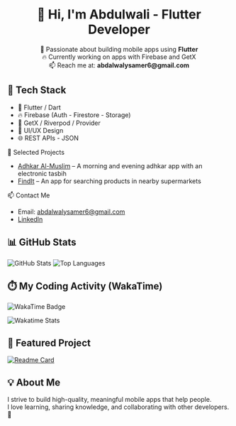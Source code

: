 <h1 align="center">👋 Hi, I'm Abdulwali - Flutter Developer</h1>

<p align="center">
  💙 Passionate about building mobile apps using <strong>Flutter</strong><br>
  🔥 Currently working on apps with Firebase and GetX<br>
  📫 Reach me at: <strong>abdalwalysamer6@gmail.com</strong>
</p>

## 💼 Tech Stack

- 🎯 Flutter / Dart  
- 🔥 Firebase (Auth - Firestore - Storage)  
- 📱 GetX / Riverpod / Provider  
- 🎨 UI/UX Design  
- 🌐 REST APIs - JSON  


🚀 Selected Projects

* [Adhkar Al-Muslim](https://github.com/Abody-Aho/Moslem_App) – A morning and evening adhkar app with an electronic tasbih
* [FindIt](https://github.com/Abody-Aho/findit-app) – An app for searching products in nearby supermarkets

📫 Contact Me

* Email: [abdalwalysamer6@gmail.com](mailto:abdalwalysamer6@gmail.com)
* [LinkedIn](https://linkedin.com/in/yourprofile)
  
## 📊 GitHub Stats

![GitHub Stats](https://github-readme-stats.vercel.app/api?username=Abody-Aho&show_icons=true&theme=radical)
![Top Languages](https://github-readme-stats.vercel.app/api/top-langs/?username=Abody-Aho&layout=compact&theme=radical)


## ⏱️ My Coding Activity (WakaTime)

![WakaTime Badge](https://wakatime.com/badge/user/b9e2caa8-adfc-42ce-a92b-6fb2327274ef.svg)

![Wakatime Stats](https://github-readme-stats.vercel.app/api/wakatime?username=Abody&theme=radical)

## 📌 Featured Project

[![Readme Card](https://github-readme-stats.vercel.app/api/pin/?username=Abody-Aho&repo=Moslem_App)](https://github.com/Abody-Aho/Moslem_App)


## 💡 About Me

I strive to build high-quality, meaningful mobile apps that help people.  
I love learning, sharing knowledge, and collaborating with other developers. 🚀
